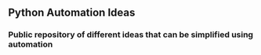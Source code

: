 ## Python Automation Ideas

### Public repository of different ideas that can be simplified using automation
